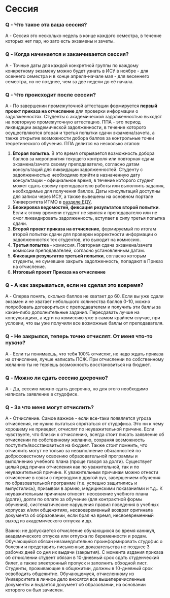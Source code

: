 # Сессия

### Q - Что такое эта ваша сессия?  
A - Сессия это несколько недель в конце каждого семестра, в течение которых нет пар, но зато есть экзамены и зачеты.

### Q - Когда начинается и заканчивается сессия?  
A - Точные даты для каждой конкретной группы по каждому конкретному экзамену можно будет узнать в ИСУ в ноябре - для осеннего семестра и в конце апреля-начале мая - для весеннего семестра, но не позднее, чем за две недели до её начала.

### Q - Что происходит после сессии?  
A - По завершении промежуточной аттестации формируется **первый проект приказа на отчисление** для проверки информации о задолженностях. Студенты с академической задолженностью выходят на повторную промежуточную аттестацию. ППА - это период ликвидации академической задолженности, в течение которого осуществляются вторая и третья попытки сдачи экзамена/зачета, а также открытие возможности добора баллов за контрольные точки теоретического обучения. ППА делится на несколько этапов:
1. **Вторая попытка**. В это время открывается возможность добора баллов за мероприятия текущего контроля или повторная сдача экзамена/зачета своему преподавателю, согласно датам консультаций для ликвидации задолженностей. Студенту с задолженностью необходимо прийти в назначенную дату консультации - официальное время, в течение которого студент может сдать своему преподавателю работы или выполнить задания, необходимые для получения баллов. Даты консультаций доступны для записи через ИСУ, а также вывешены на основном портале Университета ИТМО в [разделе ЕДУ](https://de.ifmo.ru/?node=cde&index=schedule).
2. **Блокировка ведомостей, фиксация результатов второй попытки**. Если к этому времени студент не явился к преподавателю или не смог ликвидировать задолженность, вступает в силу третья попытка сдачи.
3. **Второй проект приказа на отчисление**, формируемый по итогам второй попытки сдачи для проверки корректности информации о задолженностях тех студентов, кто выходит на комиссию.
4. **Третья попытка** - комиссия. Повторная сдача экзамена/зачета комиссии преподавателей, согласно установленным датам.
5. **Фиксация результатов третьей попытки**, согласно которым студенты, не сумевшие закрыть задолженность, попадают в Приказ на отчисление.
6. **Итоговый проект Приказа на отчисление**
 
### Q - А как закрываться, если не сделал это вовремя?  
A - Сперва понять, сколько баллов не хватает до 60. Если вы уже сдали экзамен и не хватает небольшого количества баллов 0-10, можно попробовать договориться с преподавателем и получить эти баллы за какие-либо дополнительные задания. Пересдавать лучше на консультациях, а идти на комиссию уже в самом крайнем случае, при условии, что вы уже получили все возможные баллы от преподавателя.

### Q - Не закрылся, теперь точно отчислят. От меня что-то нужно?  
A - Если ты понимаешь, что тебя 100% отчислят, не надо ждать приказа на отчисление, лучше написать ПСЖ. При отчислении по собственному желанию ты не теряешь возможность восстановиться на бюджет.

### Q - Можно ли сдать сессию досрочно?  
A - Да, сессию можно сдать досрочно, но для этого необходимо написать заявление в студофисе.

### Q - За что меня могут отчислить?
A - Отчисление. Самое важное - если все-таки появляется угроза отчисления, не нужно пытаться спрятаться от студофиса. Это ни к чему хорошему не приведет, отчислят по неуважительной причине. Если чувствуете, что близки к отчислению, всегда стоит писать заявление об отчислении по собственному желанию, сохраняя возможность поступить/восстановиться на бюджет. Также стоит помнить, что отчислить могут не только за невыполнение обязанностей по добросовестному освоению образовательной программы и выполнению учебного плана (проще говоря за долги). Существует целый ряд причин отчисления как по уважительной, так и по неуважительной причине. К уважительным причинам можно отнести отчисление в связи с переводом в другой вуз, завершением обучения по образовательной программе (т.е. успешно защитились и выпустились), призывом в армию, медицинскими показаниями и т.д.. К неуважительным причинам относят: неосвоение учебного плана (долги), долги по оплате за обучение (для контрактной формы обучения), систематические нарушения правил поведения в учебных корпусах и/или общежитиях, несвоевременный возврат оригинала документа об образовании, если брал на время, несвоевременный выход из академического отпуска и др.

Важно: не допускается отчисление обучающихся во время каникул, академического отпуска или отпуска по беременности и родам. Обучающийся обязан незамедлительно проинформировать студофис о болезни и представить письменные доказательства не позднее 3 рабочих дней со дня их выдачи (закрытия). С момента издания приказа об отчислении студент обязан в 10-дневный срок сдать студенческий билет, а также электронный пропуск и заполнить обходной лист. Студенты, проживающие в общежитии, должны в 10-дневный срок освободить общежитие. Обучающемуся, отчисленному из Университета в личное дело вносятся все вышеперечисленные документы и выдается документ об образовании, на основании которого он был зачислен.
